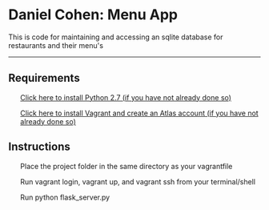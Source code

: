 <h1>Daniel Cohen: Menu App</h1>

<p> This is code for maintaining and accessing an sqlite database for restaurants and their menu's</p>

<hr>

<h2>Requirements</h2>
<ul><a href="https://www.python.org/downloads/release/python-2712/">
Click here to install Python 2.7 (if you have not already done so)</a></ul>
<ul><a href="https://www.vagrantup.com/">
Click here to install Vagrant and create an Atlas account (if you have not already done so)</a></ul>

<h2>Instructions</h2>
<ul>Place the project folder in the same directory as your vagrantfile</ul>
<ul>Run vagrant login, vagrant up, and vagrant ssh from your terminal/shell</ul>
<ul>Run python flask_server.py</ul>
